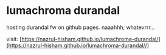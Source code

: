 # lumachroma durandal
hosting durandal fw on github pages. naaahhh; whatevrrr...

visit: [https://nazrul-hisham.github.io/lumachroma-durandal/](https://nazrul-hisham.github.io/lumachroma-durandal//)
